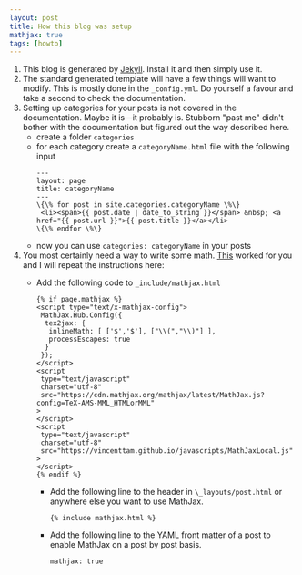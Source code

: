 ```yaml
---
layout: post
title: How this blog was setup
mathjax: true
tags: [howto]
---
```


1. This blog is generated by [Jekyll](https://jekyllrb.com/). Install it and then simply use it.
2. The standard generated template will have a few things will want to modify. This is mostly done in the `_config.yml`. Do yourself a favour and take a second to check the documentation.  
3. Setting up categories for your posts is not covered in the documentation. Maybe it is—it probably is. Stubborn "past me" didn't bother with the documentation but figured out the way described here.
    * create a folder `categories`
    * for each category create a  `categoryName.html` file with the following input
        ```
        ---
        layout: page
        title: categoryName
        ---
        \{\% for post in site.categories.categoryName \%\}
         <li><span>{{ post.date | date_to_string }}</span> &nbsp; <a href="{{ post.url }}">{{ post.title }}</a></li>
        \{\% endfor \%\}
        ```
    * now you can use `categories: categoryName` in your posts
4. You most certainly need a way to write some math. [This](http://sgeos.github.io/github/jekyll/2016/08/21/adding_mathjax_to_a_jekyll_github_pages_blog.html) worked for you and I will repeat the instructions here:
    * Add the following code to `_include/mathjax.html` 
        ```
        {% if page.mathjax %}
        <script type="text/x-mathjax-config">
         MathJax.Hub.Config({
          tex2jax: {
           inlineMath: [ ['$','$'], ["\\(","\\)"] ],
           processEscapes: true
          }
         });
        </script>
        <script
         type="text/javascript"
         charset="utf-8"
         src="https://cdn.mathjax.org/mathjax/latest/MathJax.js?config=TeX-AMS-MML_HTMLorMML"
        >
        </script>
        <script
         type="text/javascript"
         charset="utf-8"
         src="https://vincenttam.github.io/javascripts/MathJaxLocal.js"
        >
        </script>
        {% endif %}
        ```

        * Add the following line to the header in `\_layouts/post.html` or anywhere else you want to use MathJax.  
            ```
            {% include mathjax.html %}
            ```

        * Add the following line to the YAML front matter of a post to enable MathJax on a post by post basis.
            ```
            mathjax: true
            ```



